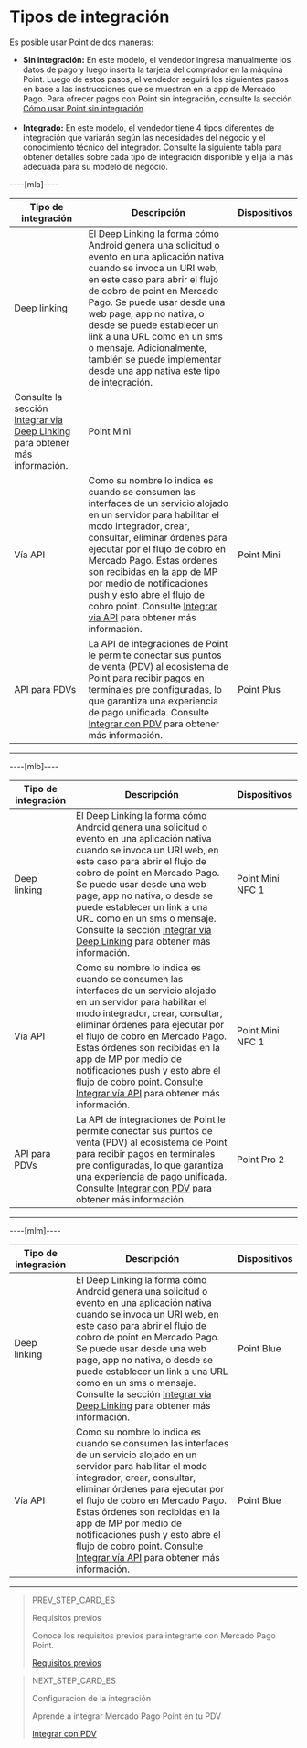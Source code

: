 # Tipos de integración

Es posible usar Point de dos maneras:

* **Sin integración:** En este modelo, el vendedor ingresa manualmente los datos de pago y luego inserta la tarjeta del comprador en la máquina Point. Luego de estos pasos, el vendedor seguirá los siguientes pasos en base a las instrucciones que se muestran en la app de Mercado Pago. Para ofrecer pagos con Point sin integración, consulte la sección [Cómo usar Point sin integración](/developers/es/docs/mp-point/how-tos/how-to-use-point-without-integration).<br><br>
* **Integrado:** En este modelo, el vendedor tiene 4 tipos diferentes de integración que variarán según las necesidades del negocio y el conocimiento técnico del integrador. Consulte la siguiente tabla para obtener detalles sobre cada tipo de integración disponible y elija la más adecuada para su modelo de negocio.

----[mla]----

| Tipo de integración | Descripción | Dispositivos |
| --- | --- | --- |
| Deep linking | El Deep Linking la forma cómo Android genera una solicitud o evento en una aplicación nativa cuando se invoca un URI web, en este caso para abrir el flujo de cobro de point en Mercado Pago. Se puede usar desde una web page, app no nativa, o desde se puede establecer un link a una URL como en un sms o mensaje. Adicionalmente, también se puede implementar desde una app nativa este tipo de integración.
Consulte la sección [Integrar via Deep Linking](/developers/es/docs/mp-point/integration-configuration/integrate-mobile-devices/integrate-via-deep-linking) para obtener más información. | Point Mini |
| Vía API | Como su nombre lo indica es cuando se consumen las  interfaces de un servicio alojado en un servidor para habilitar el modo integrador, crear, consultar, eliminar  órdenes para ejecutar por el flujo de cobro en Mercado Pago. Estas órdenes son recibidas en la app de MP por medio de notificaciones push y esto abre el flujo de cobro point. Consulte [Integrar via API](/developers/es/docs/mp-point/integration-configuration/integrate-mobile-devices/integrate-via-api) para obtener más información. | Point Mini |
| API para PDVs | La API de integraciones de Point le permite conectar sus puntos de venta (PDV) al ecosistema de Point para recibir pagos en terminales pre configuradas, lo que garantiza una experiencia de pago unificada. Consulte [Integrar con PDV](/developers/es/docs/mp-point/integration-configuration/integrate-with-pdv/introduction) para obtener más información. | Point Plus |

------------

----[mlb]----

| Tipo de integración | Descripción | Dispositivos |
| --- | --- | --- |
| Deep linking | El Deep Linking la forma cómo Android genera una solicitud o evento en una aplicación nativa cuando se invoca un URI web, en este caso para abrir el flujo de cobro de point en Mercado Pago. Se puede usar desde una web page, app no nativa, o desde se puede establecer un link a una URL como en un sms o mensaje. Consulte la sección [Integrar vía Deep Linking](/developers/es/docs/mp-point/integration-configuration/integrate-mobile-devices/integrate-via-deep-linking) para obtener más información. | Point Mini NFC 1 |
| Vía API | Como su nombre lo indica es cuando se consumen las  interfaces de un servicio alojado en un servidor para habilitar el modo integrador, crear, consultar, eliminar  órdenes para ejecutar por el flujo de cobro en Mercado Pago. Estas órdenes son recibidas en la app de MP por medio de notificaciones push y esto abre el flujo de cobro point. Consulte [Integrar vía API](/developers/es/docs/mp-point/integration-configuration/integrate-mobile-devices/integrate-via-api) para obtener más información. | Point Mini NFC 1 |
| API para PDVs | La API de integraciones de Point le permite conectar sus puntos de venta (PDV) al ecosistema de Point para recibir pagos en terminales pre configuradas, lo que garantiza una experiencia de pago unificada. Consulte [Integrar con PDV](/developers/es/docs/mp-point/integration-configuration/integrate-with-pdv/introduction) para obtener más información. | Point Pro 2  |

------------

----[mlm]----

| Tipo de integración | Descripción | Dispositivos |
| --- | --- | --- |
| Deep linking | El Deep Linking la forma cómo Android genera una solicitud o evento en una aplicación nativa cuando se invoca un URI web, en este caso para abrir el flujo de cobro de point en Mercado Pago. Se puede usar desde una web page, app no nativa, o desde se puede establecer un link a una URL como en un sms o mensaje. Consulte la sección [Integrar vía Deep Linking](/developers/es/docs/mp-point/integration-configuration/integrate-mobile-devices/integrate-via-deep-linking) para obtener más información. | Point Blue|
| Vía API | Como su nombre lo indica es cuando se consumen las  interfaces de un servicio alojado en un servidor para habilitar el modo integrador, crear, consultar, eliminar  órdenes para ejecutar por el flujo de cobro en Mercado Pago. Estas órdenes son recibidas en la app de MP por medio de notificaciones push y esto abre el flujo de cobro point. Consulte [Integrar vía API](/developers/es/docs/mp-point/integration-configuration/integrate-mobile-devices/integrate-via-api) para obtener más información. | Point Blue |

------------

> PREV_STEP_CARD_ES
>
> Requisitos previos
>
> Conoce los requisitos previos para integrarte con Mercado Pago Point.
>
> [Requisitos previos](/developers/es/docs/mp-point/prerequisites)


> NEXT_STEP_CARD_ES
>
> Configuración de la integración
>
> Aprende a integrar Mercado Pago Point en tu PDV
>
> [Integrar con PDV](/developers/es/docs/mp-point/integration-configuration/integrate-with-pdv/introduction)